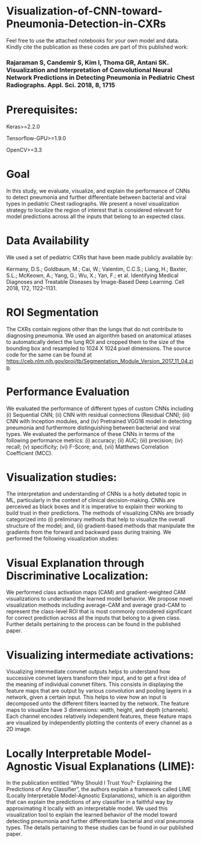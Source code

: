 # Visualization-of-CNN-toward-Pneumonia-Detection-in-CXRs

Feel free to use the attached notebooks for your own model and data. Kindly cite the publication as these codes are part of this published work:

### Rajaraman S, Candemir S, Kim I, Thoma GR, Antani SK. Visualization and Interpretation of Convolutional Neural Network Predictions in Detecting Pneumonia in Pediatric Chest Radiographs. Appl. Sci. 2018, 8, 1715

# Prerequisites:

Keras>=2.2.0

Tensorflow-GPU>=1.9.0

OpenCV>=3.3

# Goal

In this study, we evaluate, visualize, and explain the performance of CNNs to detect pneumonia and further differentiate between bacterial and viral types in pediatric Chest radiographs. We present a novel visualization strategy to localize the region of interest that is considered relevant for model predictions across all the inputs that belong to an expected class. 

# Data Availability

We used a set of pediatric CXRs that have been made publicly available by:

Kermany, D.S.; Goldbaum, M.; Cai, W.; Valentim, C.C.S.; Liang, H.; Baxter, S.L.; McKeown, A.; Yang, G.; Wu, X.; Yan, F.; et al. Identifying Medical Diagnoses and Treatable Diseases by Image-Based Deep Learning. Cell 2018, 172, 1122–1131. 

# ROI Segmentation

The CXRs contain regions other than the lungs that do not contribute to diagnosing pneumonia. We used an algorithm based on anatomical atlases to automatically detect the lung ROI and cropped them to the size of the bounding box and resampled to 1024 X 1024 pixel dimensions. The source code for the same can be found at https://ceb.nlm.nih.gov/proj/tb/Segmentation_Module_Version_2017_11_04.zip. 

# Performance Evaluation

We evaluated the performance of different types of custom CNNs including (i) Sequential CNN; (ii) CNN with residual connections (Residual CNN); (iii) CNN with Inception modules, and (iv) Pretrained VGG16 model in detecting pneumonia and furthermore distinguishing between bacterial and viral types. We evaluated the performance of these CNNs in terms of the following performance metrics: (i) accuracy; (ii) AUC; (iii) precision; (iv) recall; (v) specificity; (vi) F-Score; and, (vii) Matthews Correlation Coefficient (MCC).

# Visualization studies:
The interpretation and understanding of CNNs is a hotly debated topic in ML, particularly in the context of clinical decision-making. CNNs are perceived as black boxes and it is imperative to explain their working to build trust in their predictions. The methods of visualizing CNNs are broadly categorized into (i) preliminary methods that help to visualize the overall structure of the model; and, (ii) gradient-based methods that manipulate the gradients from the forward and backward pass during training. We performed the following visualization studies:

# Visual Explanation through Discriminative Localization: 
We performed class activation maps (CAM) and gradient-weighted CAM visualizations to understand the learned model behavior.  We propose novel visualization methods including average-CAM and average grad-CAM to represent the class-level ROI that is most commonly considered significant for correct prediction across all the inputs that belong to a given class. Further details pertaining to the process can be found in the published paper. 

# Visualizing intermediate activations: 
Visualizing intermediate convnet outputs helps to understand how successive convnet layers transform their input, and to get a first idea of the meaning of individual convnet filters. This consists in displaying the feature maps that are output by various convolution and pooling layers in a network, given a certain input. This helps to view how an input is decomposed unto the different filters learned by the network. The feature maps to visualize have 3 dimensions: width, height, and depth (channels). Each channel encodes relatively independent features, these feature maps are visualized by independently plotting the contents of every channel as a 2D image.


# Locally Interpretable Model-Agnostic Visual Explanations (LIME):
In the publication entitled “Why Should I Trust You?- Explaining the Predictions of Any Classifier”, the authors explain a framework called LIME (Locally Interpretable Model-Agnostic Explanations), which is an algorithm that can explain the predictions of any classifier in a faithful way by approximating it locally with an interpretable model.  We used this visualization tool to explain the learned behavior of the model toward detecting pneumonia and further differentiate bacterial and viral pneumonia types. The details pertaining to these studies can be found in our published paper.  
